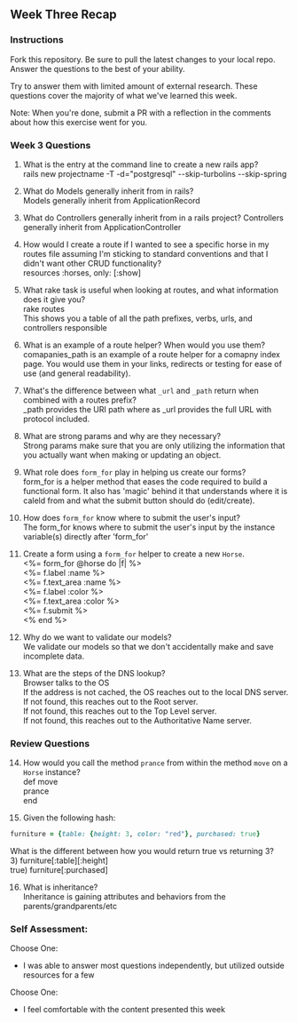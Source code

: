 ## Week Three Recap

### Instructions
Fork this repository. Be sure to pull the latest changes to your local repo. Answer the questions to the best of your ability.

Try to answer them with limited amount of external research. These questions cover the majority of what we've learned this week.

Note: When you're done, submit a PR with a reflection in the comments about how this exercise went for you.

### Week 3 Questions

1. What is the entry at the command line to create a new rails app?  
rails new projectname -T -d="postgresql" --skip-turbolins --skip-spring  

2. What do Models generally inherit from in rails?  
Models generally inherit from ApplicationRecord  

3. What do Controllers generally inherit from in a rails project?
Controllers generally inherit from ApplicationController  

4. How would I create a route if I wanted to see a specific horse in my routes file assuming I'm sticking to standard conventions and that I didn't want other CRUD functionality?  
resources :horses, only: [:show]  

5. What rake task is useful when looking at routes, and what information does it give you?  
rake routes  
This shows you a table of all the path prefixes, verbs, urls, and controllers responsible  

6. What is an example of a route helper? When would you use them?  
comapanies_path is an example of a route helper for a comapny index page.  You would use them in your links, redirects or testing for ease of use (and general readability).  

7. What's the difference between what `_url` and `_path` return when combined with a routes prefix?  
_path provides the URI path where as _url provides the full URL with protocol included.  


8. What are strong params and why are they necessary?  
Strong params make sure that you are only utilizing the information that you actually want when making or updating an object.  

9. What role does `form_for` play in helping us create our forms?  
form_for is a helper method that eases the code required to build a functional form.  It also has 'magic' behind it that understands where it is caleld from and what the submit button should do (edit/create).  

10. How does `form_for` know where to submit the user's input?  
The form_for knows where to submit the user's input by the instance variable(s) directly after 'form_for'  

11. Create a form using a `form_for` helper to create a new `Horse`.  
<%= form_for @horse do |f| %>  
  <%= f.label :name %>  
  <%= f.text_area :name %>  
  <%= f.label :color %>  
  <%= f.text_area :color %>  
  <%= f.submit %>  
<% end %>  

12. Why do we want to validate our models?  
We validate our models so that we don't accidentally make and save incomplete data.  

13. What are the steps of the DNS lookup?  
Browser talks to the OS  
If the address is not cached, the OS reaches out to the local DNS server.  
If not found, this reaches out to the Root server.  
If not found, this reaches out to the Top Level server.  
If not found, this reaches out to the Authoritative Name server.  

### Review Questions  
14. How would you call the method `prance` from within the method `move` on a `Horse` instance?  
def move  
  prance  
end  

15. Given the following hash:  

```ruby  
furniture = {table: {height: 3, color: "red"}, purchased: true}  
```  
What is the different between how you would return true vs returning 3?  
3) furniture[:table][:height]  
true) furniture[:purchased]  

16. What is inheritance?  
Inheritance is gaining attributes and behaviors from the parents/grandparents/etc  

### Self Assessment:
Choose One:
* I was able to answer most questions independently, but utilized outside resources for a few

Choose One:
* I feel comfortable with the content presented this week